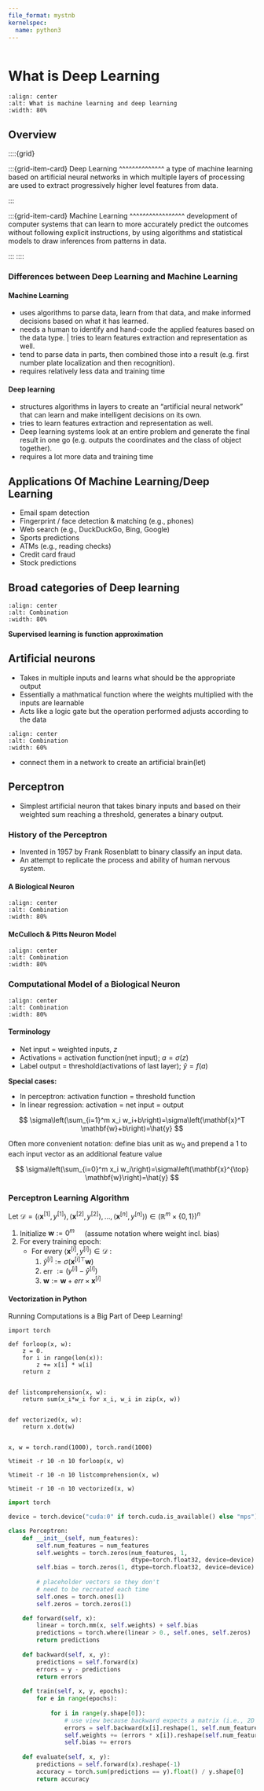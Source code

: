 ```yaml
---
file_format: mystnb
kernelspec:
  name: python3
---
```


```{title} What are Machine Learning And Deep Learning?
```

# What is Deep Learning



```{image} https://cdn.mathpix.com/snip/images/-flldE9zXeGeZMZPCPRRA2FahzzEOh7kZ8QyUOyvDkE.original.fullsize.png
:align: center
:alt: What is machine learning and deep learning
:width: 80%
```

## Overview

::::{grid}

:::{grid-item-card}
Deep Learning
^^^^^^^^^^^^^^
a type of machine learning based on artificial neural networks in which multiple layers of processing
are used to extract progressively higher level features from data.

:::

:::{grid-item-card} 
Machine Learning
^^^^^^^^^^^^^^^^^
development of computer systems that can learn to more accurately predict the outcomes without
following explicit instructions, by using algorithms and statistical models to draw inferences from patterns in data.

:::
::::

### Differences between Deep Learning and Machine Learning

#### Machine Learning

- uses algorithms to parse data, learn from that data, and make informed decisions based on what it has learned.
- needs a human to identify and hand-code the applied features based on the data type. | tries to learn features extraction and representation as well.
- tend to parse data in parts, then combined those into a result (e.g. first number plate localization and then recognition).
- requires relatively less data and training time

#### Deep learning

- structures algorithms in layers to create an “artificial neural network” that can learn and make intelligent decisions on its own.
- tries to learn features extraction and representation as well.
- Deep learning systems look at an entire problem and generate the final result in one go (e.g. outputs the coordinates and the class of object together).
- requires a lot more data and training time

## Applications Of Machine Learning/Deep Learning

* Email spam detection
* Fingerprint / face detection & matching (e.g., phones)
* Web search (e.g., DuckDuckGo, Bing, Google)
* Sports predictions
* ATMs (e.g., reading checks)
* Credit card fraud
* Stock predictions

## Broad categories of Deep learning

```{image} https://cdn.mathpix.com/snip/images/ZSZJML5ESQiAMAUzLgqHwc5qrVdog0doEIgv7E6yOP0.original.fullsize.png
:align: center
:alt: Combination
:width: 80%
```

**Supervised learning is function approximation**

## Artificial neurons
- Takes in multiple inputs and learns what should be the appropriate output
- Essentially a mathmatical function where the weights multiplied with the inputs are learnable
- Acts like a logic gate but the operation performed adjusts according to the data

```{image} https://miro.medium.com/max/1400/1*hkYlTODpjJgo32DoCOWN5w.png
:align: center
:alt: Combination
:width: 60%
```
- connect them in a network to create an artificial brain(let)

## Perceptron
- Simplest artificial neuron that takes binary inputs and based on their weighted sum reaching a threshold, generates a binary output.

### History of the Perceptron
- Invented in 1957 by Frank Rosenblatt to binary classify an input data.
- An attempt to replicate the process and ability of human nervous system.

#### A Biological Neuron

```{image} https://cdn.mathpix.com/snip/images/8wUEGNNFyTX-f0d1BgU79sulc_LhTBokh0eB0mOKtag.original.fullsize.png
:align: center
:alt: Combination
:width: 80%
```

#### McCulloch & Pitts Neuron Model

```{image} https://cdn.mathpix.com/snip/images/w57IlMRnRi2wXbTobHF6oZofNZcSM2Gltl7Ft5X-pW8.original.fullsize.png
:align: center
:alt: Combination
:width: 80%
```
### Computational Model of a Biological Neuron

```{image} https://cdn.mathpix.com/snip/images/9ibylJ3Je2tLOmvEiYz1R4LT9LPxFiUNpzgee_EpgDE.original.fullsize.png
:align: center
:alt: Combination
:width: 80%
```

#### Terminology

- Net input $=$ weighted inputs, $z$
- Activations = activation function(net input); $a=\sigma(z)$
- Label output $=$ threshold(activations of last layer); $\hat{y}=f(a)$

**Special cases:**
- In perceptron: activation function = threshold function
- In linear regression: activation $=$ net input $=$ output

$$
\sigma\left(\sum_{i=1}^m x_i w_i+b\right)=\sigma\left(\mathbf{x}^T \mathbf{w}+b\right)=\hat{y}
$$

Often more convenient notation: define bias unit as $w_0$ and prepend a 1 to each input vector as an additional
feature value

$$
\sigma\left(\sum_{i=0}^m x_i w_i\right)=\sigma\left(\mathbf{x}^{\top} \mathbf{w}\right)=\hat{y}
$$

### Perceptron Learning Algorithm

Let $\mathcal{D}=\left(\left\langle\mathbf{x}^{[1]}, y^{[1]}\right\rangle,\left\langle\mathbf{x}^{[2]}, y^{[2]}\right\rangle, \ldots,\left\langle\mathbf{x}^{[n]}, y^{[n]}\right\rangle\right) \in\left(\mathbb{R}^m \times\{0,1\}\right)^n$

1. Initialize $\mathbf{w}:=0^m \quad$ (assume notation where weight incl. bias)
2. For every training epoch:
   * For every $\left\langle\mathbf{x}^{[i]}, y^{[i]}\right\rangle \in \mathcal{D}$ :
     1. $\hat{y}^{[i]}:=\sigma\left(\mathbf{x}^{[i] \top} \mathbf{w}\right)$
     2. err $:=\left(y^{[i]}-\hat{y}^{[i]}\right)$
     3. $\mathbf{w}:=\mathbf{w}+e r r \times \mathbf{x}^{[i]}$

#### Vectorization in Python

Running Computations is a Big Part of Deep Learning!

```{code-cell}
import torch

def forloop(x, w):
    z = 0.
    for i in range(len(x)):
        z += x[i] * w[i]
    return z


def listcomprehension(x, w):
    return sum(x_i*w_i for x_i, w_i in zip(x, w))


def vectorized(x, w):
    return x.dot(w)


x, w = torch.rand(1000), torch.rand(1000)

%timeit -r 10 -n 10 forloop(x, w)

%timeit -r 10 -n 10 listcomprehension(x, w)

%timeit -r 10 -n 10 vectorized(x, w)

```

```python
import torch

device = torch.device("cuda:0" if torch.cuda.is_available() else "mps")

class Perceptron:
    def __init__(self, num_features):
        self.num_features = num_features
        self.weights = torch.zeros(num_features, 1, 
                                   dtype=torch.float32, device=device)
        self.bias = torch.zeros(1, dtype=torch.float32, device=device)
        
        # placeholder vectors so they don't
        # need to be recreated each time
        self.ones = torch.ones(1)
        self.zeros = torch.zeros(1)

    def forward(self, x):
        linear = torch.mm(x, self.weights) + self.bias
        predictions = torch.where(linear > 0., self.ones, self.zeros)
        return predictions
        
    def backward(self, x, y):  
        predictions = self.forward(x)
        errors = y - predictions
        return errors
        
    def train(self, x, y, epochs):
        for e in range(epochs):
            
            for i in range(y.shape[0]):
                # use view because backward expects a matrix (i.e., 2D tensor)
                errors = self.backward(x[i].reshape(1, self.num_features), y[i]).reshape(-1)
                self.weights += (errors * x[i]).reshape(self.num_features, 1)
                self.bias += errors
                
    def evaluate(self, x, y):
        predictions = self.forward(x).reshape(-1)
        accuracy = torch.sum(predictions == y).float() / y.shape[0]
        return accuracy

```



